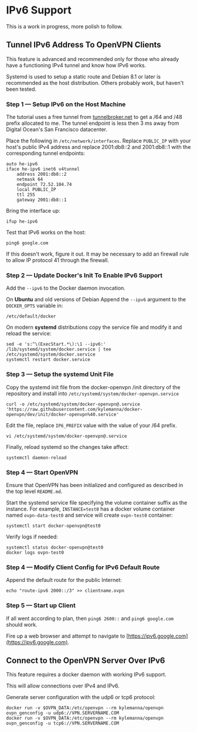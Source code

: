 # IPv6 Support

This is a work in progress, more polish to follow.

## Tunnel IPv6 Address To OpenVPN Clients

This feature is advanced and recommended only for those who already have a functioning IPv4 tunnel and know how IPv6 works.

Systemd is used to setup a static route and Debian 8.1 or later is recommended as the host distribution.  Others probably work, but haven't been tested.


### Step 1 — Setup IPv6 on the Host Machine

The tutorial uses a free tunnel from [tunnelbroker.net](https://tunnelbroker.net/) to get a /64 and /48 prefix allocated to me.  The tunnel endpoint is less then 3 ms away from Digital Ocean's San Francisco datacenter.

Place the following in `/etc/network/interfaces`.  Replace `PUBLIC_IP` with your host's public IPv4 address and replace 2001:db8::2 and 2001:db8::1 with the corresponding tunnel endpoints:

```
auto he-ipv6
iface he-ipv6 inet6 v4tunnel
    address 2001:db8::2
    netmask 64
    endpoint 72.52.104.74
    local PUBLIC_IP
    ttl 255
    gateway 2001:db8::1
```

Bring the interface up:

```
ifup he-ipv6
```

Test that IPv6 works on the host:

```
ping6 google.com
```

If this doesn't work, figure it out.  It may be necessary to add an firewall rule to allow IP protocol 41 through the firewall.


### Step 2 — Update Docker's Init To Enable IPv6 Support

Add the `--ipv6` to the Docker daemon invocation.

On **Ubuntu** and old versions of Debian Append the `--ipv6` argument to the `DOCKER_OPTS` variable in:

```
/etc/default/docker
```

On modern **systemd** distributions copy the service file and modify it and reload the service:

```
sed -e 's:^\(ExecStart.*\):\1 --ipv6:' /lib/systemd/system/docker.service | tee /etc/systemd/system/docker.service
systemctl restart docker.service
```

### Step 3 — Setup the systemd Unit File

Copy the systemd init file from the docker-openvpn /init directory of the repository and install into `/etc/systemd/system/docker-openvpn.service`

```
curl -o /etc/systemd/system/docker-openvpn@.service 'https://raw.githubusercontent.com/kylemanna/docker-openvpn/dev/init/docker-openvpn%40.service'
```

Edit the file, replace `IP6_PREFIX` value with the value of your /64 prefix.

```
vi /etc/systemd/system/docker-openvpn@.service
```

Finally, reload systemd so the changes take affect:

```
systemctl daemon-reload
```

### Step 4 — Start OpenVPN

Ensure that OpenVPN has been initialized and configured as described in the top level `README.md`.

Start the systemd service file specifying the volume container suffix as the instance.  For example, `INSTANCE=test0` has a docker volume container named `ovpn-data-test0` and service will create `ovpn-test0` container:

```
systemctl start docker-openvpn@test0
```

Verify logs if needed:

```
systemctl status docker-openvpn@test0
docker logs ovpn-test0
```

### Step 4 — Modify Client Config for IPv6 Default Route

Append the default route for the public Internet:

```
echo "route-ipv6 2000::/3" >> clientname.ovpn
```

### Step 5 — Start up Client

If all went according to plan, then `ping6 2600::` and `ping6 google.com` should work.

Fire up a web browser and attempt to navigate to [https://ipv6.google.com](https://ipv6.google.com).


## Connect to the OpenVPN Server Over IPv6

This feature requires a docker daemon with working IPv6 support.

This will allow connections over IPv4 and IPv6.

Generate server configuration with the udp6 or tcp6 protocol:

```
docker run -v $OVPN_DATA:/etc/openvpn --rm kylemanna/openvpn ovpn_genconfig -u udp6://VPN.SERVERNAME.COM
docker run -v $OVPN_DATA:/etc/openvpn --rm kylemanna/openvpn ovpn_genconfig -u tcp6://VPN.SERVERNAME.COM
```

